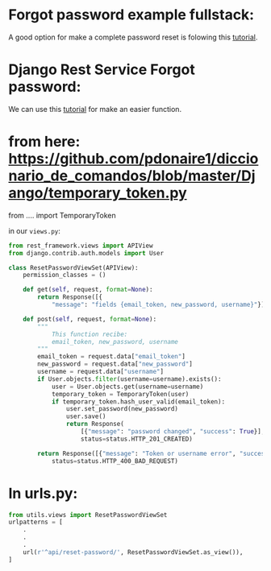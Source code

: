 Forgot password example fullstack:
==================================

A good option for make a complete password reset is folowing this [tutorial](http://ruddra.com/2015/09/18/implementation-of-forgot-reset-password-feature-in-django/).

Django Rest Service Forgot password:
====================================

We can use this [tutorial](https://github.com/pdonaire1/diccionario_de_comandos/blob/master/Django/create_temporary_token.md)
for make an easier function.

# from here: https://github.com/pdonaire1/diccionario_de_comandos/blob/master/Django/temporary_token.py
from .... import TemporaryToken 

in our ```views.py```:

```python
from rest_framework.views import APIView
from django.contrib.auth.models import User

class ResetPasswordViewSet(APIView):
    permission_classes = ()

    def get(self, request, format=None):
        return Response([{
            "message": "fields {email_token, new_password, username}"}])

    def post(self, request, format=None):
        """
            This function recibe: 
            email_token, new_password, username
        """
        email_token = request.data["email_token"]
        new_password = request.data["new_password"]
        username = request.data["username"]
        if User.objects.filter(username=username).exists():
            user = User.objects.get(username=username)
            temporary_token = TemporaryToken(user)
            if temporary_token.hash_user_valid(email_token):
                user.set_password(new_password)
                user.save()
                return Response(
                    [{"message": "password changed", "success": True}], 
                    status=status.HTTP_201_CREATED)

        return Response([{"message": "Token or username error", "success": False}],
            status=status.HTTP_400_BAD_REQUEST)
```

# In urls.py:
```python
from utils.views import ResetPasswordViewSet
urlpatterns = [
    .
    .
    .
    url(r'^api/reset-password/', ResetPasswordViewSet.as_view()),
]
```
